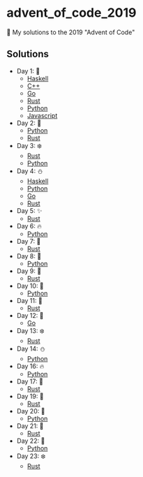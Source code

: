 # advent_of_code_2019
🎅 My solutions to the 2019 "Advent of Code"


## Solutions

* Day 1:  :santa:
    * [Haskell](Day1-9/1.hs)
    * [C++](Day1-9/1.cpp)
    * [Go](Day1-9/1.go)
    * [Rust](Day1-9/day1.rs)
    * [Python](Day1-9/1.py)
    * [Javascript](Day1-9/1.js)
* Day 2:  :star2:
    * [Python](Day1-9/2.py)
    * [Rust](Day1-9/day2.rs)
* Day 3:  :snowflake:
    * [Rust](Day1-9/day3.rs)
    * [Python](Day1-9/3.py)
* Day 4:  :snowman:
    * [Haskell](Day1-9/4.hs)
    * [Python](Day1-9/4.py)
    * [Go](Day1-9/4.go)
    * [Rust](Day1-9/day4.rs)
* Day 5:  :sparkles:
    * [Rust](Day1-9/day5.rs)
* Day 6:  :fire:
    * [Python](Day1-9/6.py)
* Day 7:  :christmas_tree:
    * [Rust](Day1-9/day7.rs)
* Day 8:  :gift:
    * [Python](Day1-9/8.py)
* Day 9:  :bell:
    * [Rust](Day1-9/day9.rs)
* Day 10:  :tada:
    * [Python](Day10-19/10.py)
* Day 11:  :santa:
    * [Rust](Day10-19/day11.rs)
* Day 12:  :star2:
    * [Go](Day10-19/12.go)
* Day 13:  :snowflake:
    * [Rust](Day10-19/day13.rs)
* Day 14:  :snowman:
    * [Python](Day10-19/14.py)
* Day 16:  :fire:
    * [Python](Day10-19/16.py)
* Day 17:  :christmas_tree:
    * [Rust](Day10-19/day17.rs)
* Day 19:  :bell:
    * [Rust](Day10-19/day19.rs)
* Day 20:  :tada:
    * [Python](Day20-25/20.py)
* Day 21:  :santa:
    * [Rust](Day20-25/day21.rs)
* Day 22:  :star2:
    * [Python](Day20-25/22.py)
* Day 23:  :snowflake:
    * [Rust](Day20-25/day23.rs)


